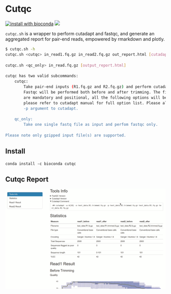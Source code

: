 # Cutqc

[![install with bioconda](https://img.shields.io/badge/install%20with-bioconda-brightgreen.svg?style=flat)](http://bioconda.github.io/recipes/cutqc/README.html)
[![](https://img.shields.io/conda/dn/bioconda/cutqc.svg?style=flat)](https://anaconda.org/bioconda/cutqc)

`cutqc.sh` is a wrapper to perform cutadapt and fastqc, and generate
an aggregated report for pair-end reads, empowered by rmarkdown and plotly.

```bash
$ cutqc.sh -h
cutqc.sh <cutqc> in_read1.fq.gz in_read2.fq.gz out_report.html [cutadapt_option]

cutqc.sh <qc_only> in_read.fq.gz [output_report.html]

cutqc has two valid subcommands:
    cutqc:
        Take pair-end inputs (R1.fq.gz and R2.fq.gz) and perform cutadapt in pair-end mode.
        Fastqc will be performed both before and after trimming. The first three arguments
        are mandatory and positional, all the following options will be parsed to cutadapt,
        please refer to cutadapt manual for full option list. Please also don't pass -o and
        -p argument to cutadapt.

    qc_only:
        Take one single fastq file as input and perfom fastqc only.

Please note only gzipped input file(s) are supported.
```

## Install

```
conda install -c bioconda cutqc
```

## Cutqc Report

![](/images/cutqc_report.gif)
